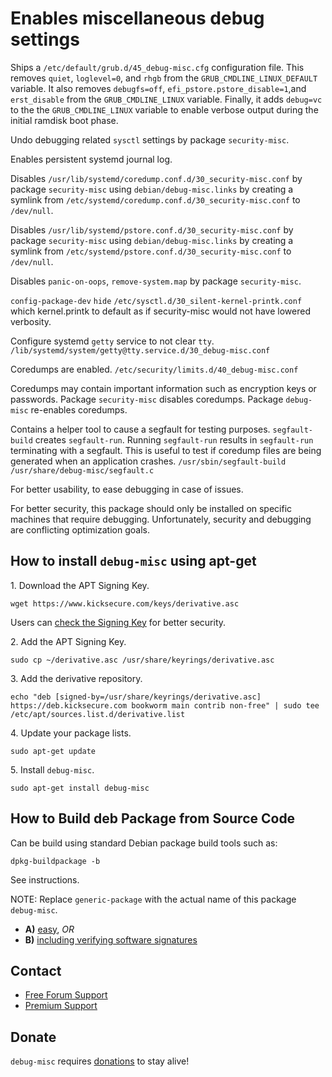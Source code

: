 # Enables miscellaneous debug settings #

Ships a `/etc/default/grub.d/45_debug-misc.cfg` configuration file.
This removes `quiet`, `loglevel=0`, and `rhgb` from the
`GRUB_CMDLINE_LINUX_DEFAULT` variable. It also removes `debugfs=off`,
`efi_pstore.pstore_disable=1`,and `erst_disable` from the
`GRUB_CMDLINE_LINUX` variable. Finally, it adds `debug=vc` to the
the `GRUB_CMDLINE_LINUX` variable to enable verbose output during the
initial ramdisk boot phase.

Undo debugging related `sysctl` settings by package `security-misc`.

Enables persistent systemd journal log.

Disables `/usr/lib/systemd/coredump.conf.d/30_security-misc.conf` by package
`security-misc` using `debian/debug-misc.links` by creating a symlink from
`/etc/systemd/coredump.conf.d/30_security-misc.conf` to `/dev/null`.

Disables `/usr/lib/systemd/pstore.conf.d/30_security-misc.conf` by package
`security-misc` using `debian/debug-misc.links` by creating a symlink from
`/etc/systemd/pstore.conf.d/30_security-misc.conf` to `/dev/null`.

Disables `panic-on-oops`, `remove-system.map` by package `security-misc`.

`config-package-dev` `hide` `/etc/sysctl.d/30_silent-kernel-printk.conf` which
kernel.printk to default as if security-misc would not have lowered verbosity.

Configure systemd `getty` service to not clear `tty`.
`/lib/systemd/system/getty@tty.service.d/30_debug-misc.conf`

Coredumps are enabled.
`/etc/security/limits.d/40_debug-misc.conf`

Coredumps may contain important information such as encryption keys or
passwords. Package `security-misc` disables coredumps. Package `debug-misc`
re-enables coredumps.

Contains a helper tool to cause a segfault for testing purposes.
`segfault-build` creates `segfault-run`. Running `segfault-run` results in
`segfault-run` terminating with a segfault. This is useful to test if
coredump files are being generated when an application crashes.
`/usr/sbin/segfault-build`
`/usr/share/debug-misc/segfault.c`

For better usability, to ease debugging in case of issues.

For better security, this package should only be installed on specific
machines that require debugging. Unfortunately, security and debugging are
conflicting optimization goals.

## How to install `debug-misc` using apt-get ##

1\. Download the APT Signing Key.

```
wget https://www.kicksecure.com/keys/derivative.asc
```

Users can [check the Signing Key](https://www.kicksecure.com/wiki/Signing_Key) for better security.

2\. Add the APT Signing Key.

```
sudo cp ~/derivative.asc /usr/share/keyrings/derivative.asc
```

3\. Add the derivative repository.

```
echo "deb [signed-by=/usr/share/keyrings/derivative.asc] https://deb.kicksecure.com bookworm main contrib non-free" | sudo tee /etc/apt/sources.list.d/derivative.list
```

4\. Update your package lists.

```
sudo apt-get update
```

5\. Install `debug-misc`.

```
sudo apt-get install debug-misc
```

## How to Build deb Package from Source Code ##

Can be build using standard Debian package build tools such as:

```
dpkg-buildpackage -b
```

See instructions.

NOTE: Replace `generic-package` with the actual name of this package `debug-misc`.

* **A)** [easy](https://www.kicksecure.com/wiki/Dev/Build_Documentation/generic-package/easy), _OR_
* **B)** [including verifying software signatures](https://www.kicksecure.com/wiki/Dev/Build_Documentation/generic-package)

## Contact ##

* [Free Forum Support](https://forums.kicksecure.com)
* [Premium Support](https://www.kicksecure.com/wiki/Premium_Support)

## Donate ##

`debug-misc` requires [donations](https://www.kicksecure.com/wiki/Donate) to stay alive!

